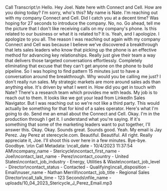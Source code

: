 Call Transcript:\n Hello. Hey Joel. Nate here with Connect and Cell. How are you doing today? I'm sorry, who's this? My name is Nate. I'm reaching out with my company Connect and Cell. Did I catch you at a decent time? Was hoping for 27 seconds to introduce the company. No, no. Go ahead, tell me the picture that I don't like receiving calls on my company's phone. Is this related to our business or what it is related to? It is. Yeah, and I apologize. I apologize to you all. The reason I was reaching out again with my company Connect and Cell was because I believe we've discovered a breakthrough that lets sales leaders who know that picking up the phone is an effective method for advancing key relationships. Really just give their team a way that delivers those targeted conversations effortlessly. Completely eliminating that excuse that they can't get anyone on the phone to build pipeline. So I was hoping to find pattern 15 minutes just to have a conversation around the breakthrough. Why would you be calling me just? I don't really run sales. My strategic markets are more around sales ads than anything else. It's driven by what I went in. How did you get in touch with Nate? There's a research team which provides me with leads. My job is to reach out to them. It looks like we got your lead from LinkedIn Sales Navigator. But I was reaching out so we're not like a third party. This would actually be something for that for kind of a sales operator. Here's what I'm going to do. Send me an email about the Connect and Cell. Okay. I'm in the production through I get it. I understand what you're saying. If it's something that some of the marketing leaders want to put together, I'll answer this. Okay. Okay. Sounds great. Sounds good. Yeah. My email is Jay Perez. Jay Perez at sterecycle.com. Beautiful. Beautiful. All right. Really appreciate it, Joe. I'll shoot this over here in a few minutes. Bye-bye. Goodbye. \n\n Call Metadata: \ncall_date - 10/4/2023 11:37:54 AM\ncompany_name - Stericycle\ncontact_first_name - Joel\ncontact_last_name - Perez\ncontact_country - United States\ncontact_job_industry - Energy, Utilities & Waste\ncontact_job_level - Director\ncontact_status - Contacted - Qualifying\ncall_disposition - Email\nuser_name - Nathan Merrill\ncontact_job_title - Regional Sales Director\ncall_talk_time - 123 Seconds\nfile_name - uploads/10_04_2023_Stericycle_J_Perez_Email.mp3
